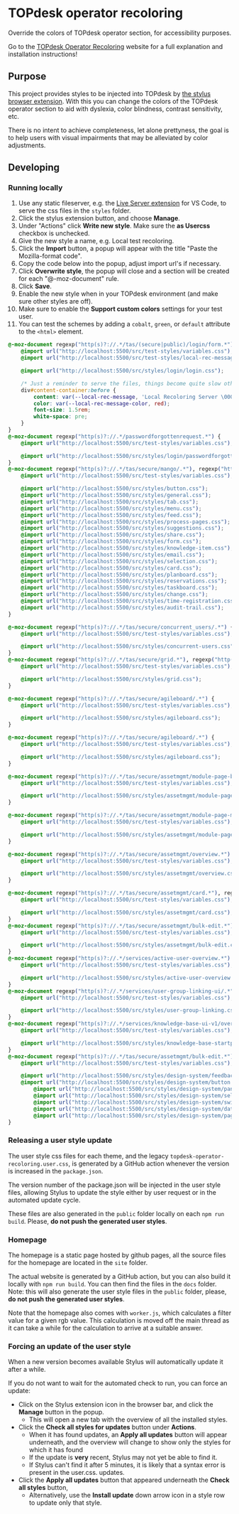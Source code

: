 # TOPdesk operator recoloring

Override the colors of TOPdesk operator section, for accessibility purposes.

Go to the [TOPdesk Operator Recoloring](https://topdesk.github.io/operator-recoloring/) website for a full explanation and installation instructions!

## Purpose
This project provides styles to be injected into TOPdesk by [the stylus browser extension](https://add0n.com/stylus.html). With this you can change the colors of the TOPdesk operator section to aid with dyslexia, color blindness, contrast sensitivity, etc.

There is no intent to achieve completeness, let alone prettyness, the goal is to help users with visual impairments that may be alleviated by color adjustments.

## Developing

### Running locally
1. Use any static fileserver, e.g. the [Live Server extension](https://marketplace.visualstudio.com/items?itemName=ritwickdey.LiveServer) for VS Code, to serve the css files in the `styles` folder.
1. Click the stylus extension button, and choose **Manage**.
1. Under "Actions" click **Write new style**. Make sure the **as Usercss** checkbox is unchecked.
1. Give the new style a name, e.g. Local test recoloring.
1. Click the **Import** button, a popup will appear with the title "Paste the Mozilla-format code".
1. Copy the code below into the popup, adjust import url's if necessary.
1. Click **Overwrite style**, the popup will close and a section will be created for each "@-moz-document" rule.
1. Click **Save**.
1. Enable the new style when in your TOPdesk environment (and make sure other styles are off).
1. Make sure to enable the **Support custom colors** settings for your test user.
1. You can test the schemes by adding a `cobalt`, `green`, or `default` attribute to the `<html>` element.

```css
@-moz-document regexp("http(s)?://.*/tas/(secure|public)/login/form.*"), regexp("http(s)?://.*/tas/(secure|public)/login/saml"), regexp("http(s)?://.*/tas/(secure|public)/logout"), regexp("http(s)?://.*/tas/admin/.*") {
	@import url("http://localhost:5500/src/test-styles/variables.css");
	@import url("http://localhost:5500/src/test-styles/local-rec-message.css");

	@import url("http://localhost:5500/src/styles/login/login.css");

	/* Just a reminder to serve the files, things become quite slow otherwise */
	div#content-container:before {
		content: var(--local-rec-message, 'Local Recoloring Server \00000a⚠ OFF ⚠');
		color: var(--local-rec-message-color, red);
		font-size: 1.5rem;
		white-space: pre;
	}
}
@-moz-document regexp("http(s)?://.*/passwordforgottenrequest.*") {
	@import url("http://localhost:5500/src/test-styles/variables.css");

	@import url("http://localhost:5500/src/styles/login/passwordforgotten.css");
}
@-moz-document regexp("http(s)?://.*/tas/secure/mango/.*"), regexp("http(s)?://.*/services/workflows-v2.*"), regexp("http(s)?://.*/tas/secure/[^assetmgmt].*?action=.*"), regexp("http(s)?://.*/tas/secure/suggestions/.*"), regexp("http(s)?://.*/tas/secure/homescreen-html-widgets/.*"), regexp("http(s)?://.*/tas/secure/shareandsubscribe/.*"), regexp("http(s)?://.*/tas/secure/emaileditor/.*") {
	@import url("http://localhost:5500/src/test-styles/variables.css");

	@import url("http://localhost:5500/src/styles/button.css");
	@import url("http://localhost:5500/src/styles/general.css");
	@import url("http://localhost:5500/src/styles/tab.css");
	@import url("http://localhost:5500/src/styles/menu.css");
	@import url("http://localhost:5500/src/styles/feed.css");
	@import url("http://localhost:5500/src/styles/process-pages.css");
	@import url("http://localhost:5500/src/styles/suggestions.css");
	@import url("http://localhost:5500/src/styles/share.css");
	@import url("http://localhost:5500/src/styles/form.css");
	@import url("http://localhost:5500/src/styles/knowledge-item.css");
	@import url("http://localhost:5500/src/styles/email.css");
	@import url("http://localhost:5500/src/styles/selection.css");
	@import url("http://localhost:5500/src/styles/card.css");
	@import url("http://localhost:5500/src/styles/planboard.css");
	@import url("http://localhost:5500/src/styles/reservations.css");
	@import url("http://localhost:5500/src/styles/taskboard.css");
	@import url("http://localhost:5500/src/styles/change.css");
	@import url("http://localhost:5500/src/styles/time-registration.css");
	@import url("http://localhost:5500/src/styles/audit-trail.css");
}

@-moz-document regexp("http(s)?://.*/tas/secure/concurrent_users/.*") {
	@import url("http://localhost:5500/src/test-styles/variables.css");

	@import url("http://localhost:5500/src/styles/concurrent-users.css");
}
@-moz-document regexp("http(s)?://.*/tas/secure/grid.*"), regexp("http(s)?://.*/tas/secure/[^assetmgmt].*?action=.*") {
	@import url("http://localhost:5500/src/test-styles/variables.css");

	@import url("http://localhost:5500/src/styles/grid.css");
}

@-moz-document regexp("http(s)?://.*/tas/secure/agileboard/.*") {
	@import url("http://localhost:5500/src/test-styles/variables.css");

	@import url("http://localhost:5500/src/styles/agileboard.css");
}

@-moz-document regexp("http(s)?://.*/tas/secure/agileboard/.*") {
	@import url("http://localhost:5500/src/test-styles/variables.css");

	@import url("http://localhost:5500/src/styles/agileboard.css");
}

@-moz-document regexp("http(s)?://.*/tas/secure/assetmgmt/module-page-buttons.*") {
	@import url("http://localhost:5500/src/test-styles/variables.css");

	@import url("http://localhost:5500/src/styles/assetmgmt/module-page-buttons.css");
}

@-moz-document regexp("http(s)?://.*/tas/secure/assetmgmt/module-page-migration-information.*") {
	@import url("http://localhost:5500/src/test-styles/variables.css");

	@import url("http://localhost:5500/src/styles/assetmgmt/module-page-migration.css");
}

@-moz-document regexp("http(s)?://.*/tas/secure/assetmgmt/overview.*") {
	@import url("http://localhost:5500/src/test-styles/variables.css");

	@import url("http://localhost:5500/src/styles/assetmgmt/overview.css");
}

@-moz-document regexp("http(s)?://.*/tas/secure/assetmgmt/card.*"), regexp("http(s)?://.*/tas/secure/assetmgmt/settings.*") {
	@import url("http://localhost:5500/src/test-styles/variables.css");

	@import url("http://localhost:5500/src/styles/assetmgmt/card.css");
}
@-moz-document regexp("http(s)?://.*/tas/secure/assetmgmt/bulk-edit.*") {
	@import url("http://localhost:5500/src/test-styles/variables.css");

	@import url("http://localhost:5500/src/styles/assetmgmt/bulk-edit.css");
}
@-moz-document regexp("http(s)?://.*/services/active-user-overview.*") {
    @import url("http://localhost:5500/src/test-styles/variables.css");

    @import url("http://localhost:5500/src/styles/active-user-overview.css");
}
@-moz-document regexp("http(s)?://.*/services/user-group-linking-ui/.*") {
    @import url("http://localhost:5500/src/test-styles/variables.css");

    @import url("http://localhost:5500/src/styles/user-group-linking.css");
}
@-moz-document regexp("http(s)?://.*/services/knowledge-base-ui-v1/overview.*") {
    @import url("http://localhost:5500/src/test-styles/variables.css");

    @import url("http://localhost:5500/src/styles/knowledge-base-startpage.css");
}
@-moz-document regexp("http(s)?://.*/tas/secure/assetmgmt/bulk-edit.*"), regexp("http(s)?://.*/tas/secure/assetmgmt/overview.*"), regexp("http(s)?://.*/services/active-user-overview.*"), regexp("http(s)?://.*/services/user-group-linking-ui/.*"), regexp("http(s)?://.*/services/knowledge-base-ui-v1/overview.*") {
    @import url("http://localhost:5500/src/test-styles/variables.css");

    @import url("http://localhost:5500/src/styles/design-system/feedback.css");
    @import url("http://localhost:5500/src/styles/design-system/button.css");
		@import url("http://localhost:5500/src/styles/design-system/panel.css");
		@import url("http://localhost:5500/src/styles/design-system/select.css");
		@import url("http://localhost:5500/src/styles/design-system/switch.css");
		@import url("http://localhost:5500/src/styles/design-system/datatable.css");
		@import url("http://localhost:5500/src/styles/design-system/pagination.css");
}
```



### Releasing a user style update
The user style css files for each theme, and the legacy `topdesk-operator-recoloring.user.css`, is generated by a GitHub action whenever the version is increased in the `package.json`.

The version number of the package.json will be injected in the user style files, allowing Stylus to update the style either by user request or in the automated update cycle.

These files are also generated in the `public` folder locally on each `npm run build`. Please, **do not push the generated user styles**.


### Homepage
The homepage is a static page hosted by github pages, all the source files for the homepage are located in the `site` folder.

The actual website is generated by a GitHub action, but you can also build it locally with `npm run build`. You can then find the files in the `docs` folder. Note: this will also generate the user style files in the `public` folder, please, **do not push the generated user styles**.

Note that the homepage also comes with `worker.js`, which calculates  a filter value for a given rgb value. This calculation is moved off the main thread as it can take a while for the calculation to arrive at a suitable answer.

### Forcing an update of the user style

When a new version becomes available Stylus will automatically update it after a while.

If you do not want to wait for the automated check to run, you can force an update:

- Click on the Stylus extension icon in the browser bar, and click the **Manage** button in the popup.
	- This will open a new tab with the overview of all the installed styles.
- Click the **Check all styles for updates** button under **Actions**.
	- When it has found updates, an **Apply all updates** button will appear underneath, and the overview will change to show only the styles for which it has found
	- If the update is __very__ recent, Stylus may not yet be able to find it.
	- If Stylus can't find it after 5 minutes, it is likely that a syntax error is present in the user.css.
updates.
- Click the **Apply all updates** button that appeared underneath the **Check all styles** button,
	- Alternatively, use the **Install update** down arrow icon in a style row to update only that style.
